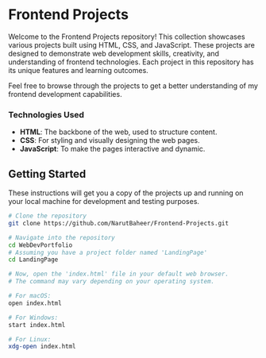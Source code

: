# Frontend Projects

Welcome to the Frontend Projects repository! This collection showcases various projects built using HTML, CSS, and JavaScript. These projects are designed to demonstrate web development skills, creativity, and understanding of frontend technologies. Each project in this repository has its unique features and learning outcomes.

Feel free to browse through the projects to get a better understanding of my frontend development capabilities.

### Technologies Used

- **HTML**: The backbone of the web, used to structure content.
- **CSS**: For styling and visually designing the web pages.
- **JavaScript**: To make the pages interactive and dynamic.

## Getting Started

These instructions will get you a copy of the projects up and running on your local machine for development and testing purposes.

```bash
# Clone the repository
git clone https://github.com/NarutBaheer/Frontend-Projects.git

# Navigate into the repository
cd WebDevPortfolio
# Assuming you have a project folder named 'LandingPage'
cd LandingPage

# Now, open the 'index.html' file in your default web browser.
# The command may vary depending on your operating system.

# For macOS:
open index.html

# For Windows:
start index.html

# For Linux:
xdg-open index.html
